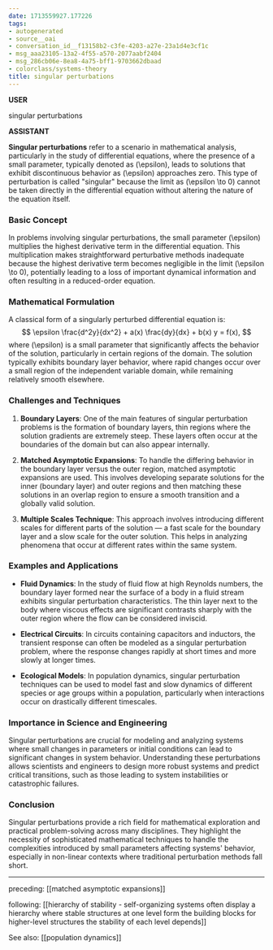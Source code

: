 ```yaml
---
date: 1713559927.177226
tags:
- autogenerated
- source__oai
- conversation_id__f13158b2-c3fe-4203-a27e-23a1d4e3cf1c
- msg_aaa23105-13a2-4f55-a570-2077aabf2404
- msg_286cb06e-8ea8-4a75-bff1-9703662dbaad
- colorclass/systems-theory
title: singular perturbations
---
```


**USER**

singular perturbations


**ASSISTANT**

**Singular perturbations** refer to a scenario in mathematical analysis, particularly in the study of differential equations, where the presence of a small parameter, typically denoted as \(\epsilon\), leads to solutions that exhibit discontinuous behavior as \(\epsilon\) approaches zero. This type of perturbation is called "singular" because the limit as \(\epsilon \to 0\) cannot be taken directly in the differential equation without altering the nature of the equation itself.

### Basic Concept

In problems involving singular perturbations, the small parameter \(\epsilon\) multiplies the highest derivative term in the differential equation. This multiplication makes straightforward perturbative methods inadequate because the highest derivative term becomes negligible in the limit \(\epsilon \to 0\), potentially leading to a loss of important dynamical information and often resulting in a reduced-order equation.

### Mathematical Formulation

A classical form of a singularly perturbed differential equation is:
$$
\epsilon \frac{d^2y}{dx^2} + a(x) \frac{dy}{dx} + b(x) y = f(x),
$$
where \(\epsilon\) is a small parameter that significantly affects the behavior of the solution, particularly in certain regions of the domain. The solution typically exhibits boundary layer behavior, where rapid changes occur over a small region of the independent variable domain, while remaining relatively smooth elsewhere.

### Challenges and Techniques

1. **Boundary Layers**: One of the main features of singular perturbation problems is the formation of boundary layers, thin regions where the solution gradients are extremely steep. These layers often occur at the boundaries of the domain but can also appear internally.

2. **Matched Asymptotic Expansions**: To handle the differing behavior in the boundary layer versus the outer region, matched asymptotic expansions are used. This involves developing separate solutions for the inner (boundary layer) and outer regions and then matching these solutions in an overlap region to ensure a smooth transition and a globally valid solution.

3. **Multiple Scales Technique**: This approach involves introducing different scales for different parts of the solution — a fast scale for the boundary layer and a slow scale for the outer solution. This helps in analyzing phenomena that occur at different rates within the same system.

### Examples and Applications

- **Fluid Dynamics**: In the study of fluid flow at high Reynolds numbers, the boundary layer formed near the surface of a body in a fluid stream exhibits singular perturbation characteristics. The thin layer next to the body where viscous effects are significant contrasts sharply with the outer region where the flow can be considered inviscid.
  
- **Electrical Circuits**: In circuits containing capacitors and inductors, the transient response can often be modeled as a singular perturbation problem, where the response changes rapidly at short times and more slowly at longer times.

- **Ecological Models**: In population dynamics, singular perturbation techniques can be used to model fast and slow dynamics of different species or age groups within a population, particularly when interactions occur on drastically different timescales.

### Importance in Science and Engineering

Singular perturbations are crucial for modeling and analyzing systems where small changes in parameters or initial conditions can lead to significant changes in system behavior. Understanding these perturbations allows scientists and engineers to design more robust systems and predict critical transitions, such as those leading to system instabilities or catastrophic failures.

### Conclusion

Singular perturbations provide a rich field for mathematical exploration and practical problem-solving across many disciplines. They highlight the necessity of sophisticated mathematical techniques to handle the complexities introduced by small parameters affecting systems' behavior, especially in non-linear contexts where traditional perturbation methods fall short.


---

preceding: [[matched asymptotic expansions]]  


following: [[hierarchy of stability - self-organizing systems often display a hierarchy where stable structures at one level form the building blocks for higher-level structures the stability of each level depends]]

See also: [[population dynamics]]